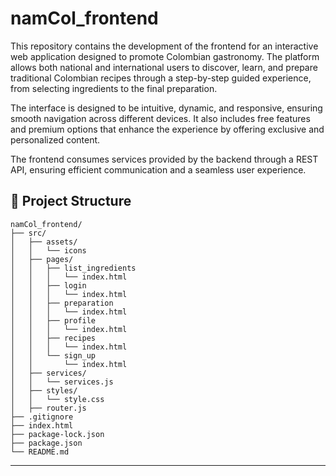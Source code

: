 # namCol_frontend

This repository contains the development of the frontend for an interactive web application designed to promote Colombian gastronomy. The platform allows both national and international users to discover, learn, and prepare traditional Colombian recipes through a step-by-step guided experience, from selecting ingredients to the final preparation.

The interface is designed to be intuitive, dynamic, and responsive, ensuring smooth navigation across different devices. It also includes free features and premium options that enhance the experience by offering exclusive and personalized content.

The frontend consumes services provided by the backend through a REST API, ensuring efficient communication and a seamless user experience.

## 📁 Project Structure
```
namCol_frontend/
├── src/
│   ├── assets/
│   │   └── icons
│   ├── pages/
│   │   ├── list_ingredients
│   │   │   └── index.html
│   │   ├── login
│   │   │   └── index.html
│   │   ├── preparation
│   │   │   └── index.html
│   │   ├── profile
│   │   │   └── index.html
│   │   ├── recipes
│   │   │   └── index.html
│   │   └── sign_up
│   │       └── index.html
│   ├── services/
│   │   └── services.js
│   ├── styles/
│   │   └── style.css
│   ├── router.js                
├── .gitignore
├── index.html     
├── package-lock.json
├── package.json
└── README.md
```

---
